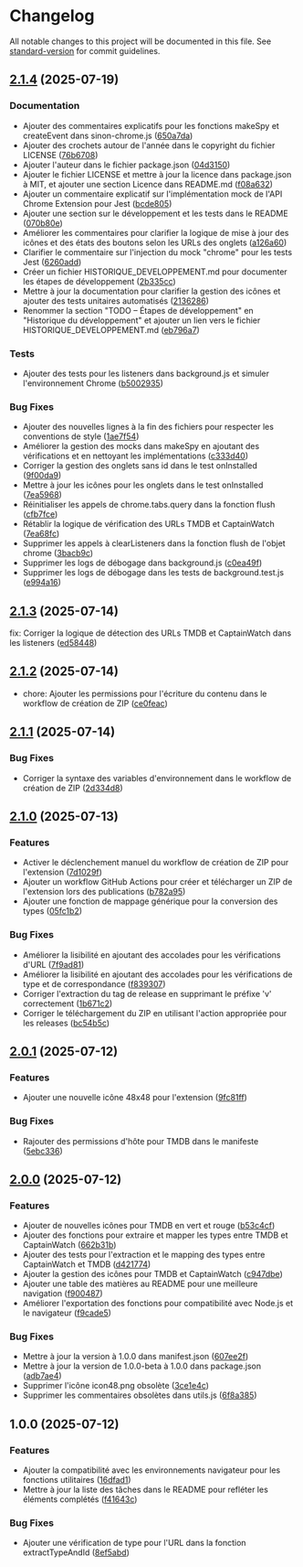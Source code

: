 # Changelog

All notable changes to this project will be documented in this file. See [standard-version](https://github.com/conventional-changelog/standard-version) for commit guidelines.

## [2.1.4](https://github.com/Vhivi/ChromeExt-CW-TMDB/compare/v2.1.3...v2.1.4) (2025-07-19)

### Documentation

* Ajouter des commentaires explicatifs pour les fonctions makeSpy et createEvent dans sinon-chrome.js ([650a7da](https://github.com/Vhivi/ChromeExt-CW-TMDB/commit/650a7da7cfe06117ad96ec2c6e9c1a71e2624b9f))
* Ajouter des crochets autour de l'année dans le copyright du fichier LICENSE ([76b6708](https://github.com/Vhivi/ChromeExt-CW-TMDB/commit/76b6708ca847b93efc4a8bbfce227cf81af0f8b6))
* Ajouter l'auteur dans le fichier package.json ([04d3150](https://github.com/Vhivi/ChromeExt-CW-TMDB/commit/04d3150a25a887a3ccb8c54108cee05586fe5f49))
* Ajouter le fichier LICENSE et mettre à jour la licence dans package.json à MIT, et ajouter une section Licence dans README.md ([f08a632](https://github.com/Vhivi/ChromeExt-CW-TMDB/commit/f08a632f069e6fe6c609951f3ccee09e4796a3a8))
* Ajouter un commentaire explicatif sur l'implémentation mock de l'API Chrome Extension pour Jest ([bcde805](https://github.com/Vhivi/ChromeExt-CW-TMDB/commit/bcde80519e8e879c1e6c961b017c3eee3e6544a1))
* Ajouter une section sur le développement et les tests dans le README ([070b80e](https://github.com/Vhivi/ChromeExt-CW-TMDB/commit/070b80eef21bbcda476bbe858f2333b8cd8e538a))
* Améliorer les commentaires pour clarifier la logique de mise à jour des icônes et des états des boutons selon les URLs des onglets ([a126a60](https://github.com/Vhivi/ChromeExt-CW-TMDB/commit/a126a60df92ae659ef83ddb6296a7028edfa0948))
* Clarifier le commentaire sur l'injection du mock "chrome" pour les tests Jest ([6260add](https://github.com/Vhivi/ChromeExt-CW-TMDB/commit/6260add97432a991e112785de9673ad01b1ea7d6))
* Créer un fichier HISTORIQUE_DEVELOPPEMENT.md pour documenter les étapes de développement ([2b335cc](https://github.com/Vhivi/ChromeExt-CW-TMDB/commit/2b335ccb2c6747f957c55fdbf023817329a299c4))
* Mettre à jour la documentation pour clarifier la gestion des icônes et ajouter des tests unitaires automatisés ([2136286](https://github.com/Vhivi/ChromeExt-CW-TMDB/commit/2136286fbee9fc2711f3d6bb2903ce1243a33342))
* Renommer la section "TODO – Étapes de développement" en "Historique du développement" et ajouter un lien vers le fichier HISTORIQUE_DEVELOPPEMENT.md ([eb796a7](https://github.com/Vhivi/ChromeExt-CW-TMDB/commit/eb796a7683b11ea411f35d0399a15d9d53244289))

### Tests

* Ajouter des tests pour les listeners dans background.js et simuler l'environnement Chrome ([b5002935](https://github.com/Vhivi/ChromeExt-CW-TMDB/commit/b50293597044b88730bbd7a06ef88ff12c751ae6))

### Bug Fixes

* Ajouter des nouvelles lignes à la fin des fichiers pour respecter les conventions de style ([1ae7f54](https://github.com/Vhivi/ChromeExt-CW-TMDB/commit/1ae7f543d4de0ec36c4c9debeed54322dded5b08))
* Améliorer la gestion des mocks dans makeSpy en ajoutant des vérifications et en nettoyant les implémentations ([c333d40](https://github.com/Vhivi/ChromeExt-CW-TMDB/commit/c333d409fc37db7ff52ee6b0136e5abfee4a5a5e))
* Corriger la gestion des onglets sans id dans le test onInstalled ([9f00da9](https://github.com/Vhivi/ChromeExt-CW-TMDB/commit/9f00da92d49d08a2c940292767461eb7bcad9338))
* Mettre à jour les icônes pour les onglets dans le test onInstalled ([7ea5968](https://github.com/Vhivi/ChromeExt-CW-TMDB/commit/7ea5968ae02d3d4450e27a9339baa1900f59f47f))
* Réinitialiser les appels de chrome.tabs.query dans la fonction flush ([cfb7fce](https://github.com/Vhivi/ChromeExt-CW-TMDB/commit/cfb7fce77f81bf5f6c12cb53f6d219b0e05af25f))
* Rétablir la logique de vérification des URLs TMDB et CaptainWatch ([7ea68fc](https://github.com/Vhivi/ChromeExt-CW-TMDB/commit/7ea68fc49ad78714d7e47db6c432fcb922c5c858))
* Supprimer les appels à clearListeners dans la fonction flush de l'objet chrome ([3bacb9c](https://github.com/Vhivi/ChromeExt-CW-TMDB/commit/3bacb9ce50fb72c8f01d43634d492245e11df3a8))
* Supprimer les logs de débogage dans background.js ([c0ea49f](https://github.com/Vhivi/ChromeExt-CW-TMDB/commit/c0ea49f2a2c231b958898d0aad10a384ac4076a7))
* Supprimer les logs de débogage dans les tests de background.test.js ([e994a16](https://github.com/Vhivi/ChromeExt-CW-TMDB/commit/e994a161a71b6f707ea0179575109feaf19acae1))

## [2.1.3](https://github.com/Vhivi/ChromeExt-CW-TMDB/compare/v2.1.2...v2.1.3) (2025-07-14)

fix: Corriger la logique de détection des URLs TMDB et CaptainWatch dans les listeners ([ed58448](https://github.com/Vhivi/ChromeExt-CW-TMDB/commit/ed58448d9a23b4b2e5660888128d8c0f4135f32b))

## [2.1.2](https://github.com/Vhivi/ChromeExt-CW-TMDB/compare/v2.1.1...v2.1.2) (2025-07-14)

* chore: Ajouter les permissions pour l'écriture du contenu dans le workflow de création de ZIP ([ce0feac](https://github.com/Vhivi/ChromeExt-CW-TMDB/commit/ce0feac220b913485c1ade3a3905400c703a08cb))

## [2.1.1](https://github.com/Vhivi/ChromeExt-CW-TMDB/compare/v2.1.0...v2.1.1) (2025-07-14)

### Bug Fixes

* Corriger la syntaxe des variables d'environnement dans le workflow de création de ZIP ([2d334d8](https://github.com/Vhivi/ChromeExt-CW-TMDB/commit/2d334d8b2e62f00e881d43f42f251b2e4a515d42))

## [2.1.0](https://github.com/Vhivi/ChromeExt-CW-TMDB/compare/v2.0.1...v2.1.0) (2025-07-13)

### Features

* Activer le déclenchement manuel du workflow de création de ZIP pour l'extension ([7d1029f](https://github.com/Vhivi/ChromeExt-CW-TMDB/commit/7d1029fa28007cf114c5380837697c0b99f9490d))
* Ajouter un workflow GitHub Actions pour créer et télécharger un ZIP de l'extension lors des publications ([b782a95](https://github.com/Vhivi/ChromeExt-CW-TMDB/commit/b782a95f544895cc2507f23b6fe2ada635394a0c))
* Ajouter une fonction de mappage générique pour la conversion des types ([05fc1b2](https://github.com/Vhivi/ChromeExt-CW-TMDB/commit/05fc1b2025611655877016e6473903a5916f7008))

### Bug Fixes

* Améliorer la lisibilité en ajoutant des accolades pour les vérifications d'URL ([7f9ad81](https://github.com/Vhivi/ChromeExt-CW-TMDB/commit/7f9ad8193e52ea74a3e6e609f41456e010627b00))
* Améliorer la lisibilité en ajoutant des accolades pour les vérifications de type et de correspondance ([f839307](https://github.com/Vhivi/ChromeExt-CW-TMDB/commit/f83930703a00658099763f83fe5281251ccb9664))
* Corriger l'extraction du tag de release en supprimant le préfixe 'v' correctement ([1b671c2](https://github.com/Vhivi/ChromeExt-CW-TMDB/commit/1b671c2616da7d685d9226d96d338c7bfacf477e))
* Corriger le téléchargement du ZIP en utilisant l'action appropriée pour les releases ([bc54b5c](https://github.com/Vhivi/ChromeExt-CW-TMDB/commit/bc54b5c78ee7562cc14f65957c4b796ecdd293ce))

## [2.0.1](https://github.com/Vhivi/ChromeExt-CW-TMDB/compare/v2.0.0...v2.0.1) (2025-07-12)

### Features

* Ajouter une nouvelle icône 48x48 pour l'extension ([9fc81ff](https://github.com/Vhivi/ChromeExt-CW-TMDB/commit/9fc81ff4070d332c68c96f40a3608ad6bef03498))

### Bug Fixes

* Rajouter des permissions d'hôte pour TMDB dans le manifeste ([5ebc336](https://github.com/Vhivi/ChromeExt-CW-TMDB/commit/5ebc3366b867f336e6c04db6373a874ce65ef0a7))

## [2.0.0](https://github.com/Vhivi/ChromeExt-CW-TMDB/compare/v1.0.0...v2.0.0) (2025-07-12)

### Features

* Ajouter de nouvelles icônes pour TMDB en vert et rouge ([b53c4cf](https://github.com/Vhivi/ChromeExt-CW-TMDB/commit/b53c4cfa187a6ed9f666d4e68c3ab0ab7ade6822))
* Ajouter des fonctions pour extraire et mapper les types entre TMDB et CaptainWatch ([662b31b](https://github.com/Vhivi/ChromeExt-CW-TMDB/commit/662b31b5f46fbef42ca914a5eb76e0d82e211595))
* Ajouter des tests pour l'extraction et le mapping des types entre CaptainWatch et TMDB ([d421774](https://github.com/Vhivi/ChromeExt-CW-TMDB/commit/d421774869e7958c47232020ff9688c06b6b3218))  
* Ajouter la gestion des icônes pour TMDB et CaptainWatch ([c947dbe](https://github.com/Vhivi/ChromeExt-CW-TMDB/commit/c947dbe1b5279a001cf576f9186c5faf445437f1))
* Ajouter une table des matières au README pour une meilleure navigation ([f900487](https://github.com/Vhivi/ChromeExt-CW-TMDB/commit/f900487896a243374511885aeba7281999556caf))
* Améliorer l'exportation des fonctions pour compatibilité avec Node.js et le navigateur ([f9cade5](https://github.com/Vhivi/ChromeExt-CW-TMDB/commit/f9cade5b4cb07162a594514fedfedf691b4a3f5f))  

### Bug Fixes

* Mettre à jour la version à 1.0.0 dans manifest.json ([607ee2f](https://github.com/Vhivi/ChromeExt-CW-TMDB/commit/607ee2f87921f8f06be8009dbea70c6266bf6112))
* Mettre à jour la version de 1.0.0-beta à 1.0.0 dans package.json ([adb7ae4](https://github.com/Vhivi/ChromeExt-CW-TMDB/commit/adb7ae4fecd10b641b7f1e79e3d43ad80e52ac33))
* Supprimer l'icône icon48.png obsolète ([3ce1e4c](https://github.com/Vhivi/ChromeExt-CW-TMDB/commit/3ce1e4ca1c1429f5a7ed5b754b3f96912132d662))
* Supprimer les commentaires obsolètes dans utils.js ([6f8a385](https://github.com/Vhivi/ChromeExt-CW-TMDB/commit/6f8a3857973233f8298eee02a9ce8a7f8032847b))

## 1.0.0 (2025-07-12)

### Features

* Ajouter la compatibilité avec les environnements navigateur pour les fonctions utilitaires ([16dfad1](https://github.com/Vhivi/ChromeExt-CW-TMDB/commit/16dfad17470c400adfd3d097d1e74020f4db9f6d))
* Mettre à jour la liste des tâches dans le README pour refléter les éléments complétés ([f41643c](https://github.com/Vhivi/ChromeExt-CW-TMDB/commit/f41643ce7b0618cbef7910f0581ae88327b56adb))

### Bug Fixes

* Ajouter une vérification de type pour l'URL dans la fonction extractTypeAndId ([8ef5abd](https://github.com/Vhivi/ChromeExt-CW-TMDB/commit/8ef5abdbc76f0e04c3f3cc513869d18670779875))
